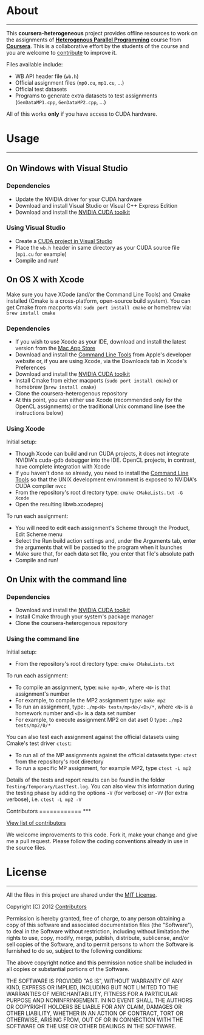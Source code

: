 About
=====
***

This **coursera-heterogeneous** project provides offline resources to work on the assignments of [**Heterogenous Parallel Programming**](https://www.coursera.org/course/hetero) course from [**Coursera**](https://www.coursera.org/).
This is a collaborative effort by the students of the course and you are welcome to [contribute](#contributors) to improve it.

Files available include:

- WB API header file (`wb.h`)
- Official assignment files (`mp0.cu`, `mp1.cu`, ...)
- Official test datasets
- Programs to generate extra datasets to test assignments (`GenDataMP1.cpp`, `GenDataMP2.cpp`, ...)

All of this works **only** if you have access to CUDA hardware.

Usage
=====
***

On Windows with Visual Studio
-----------------------------

### Dependencies

- Update the NVIDIA driver for your CUDA hardware
- Download and install Visual Studio or Visual C++ Express Edition
- Download and install the [NVIDIA CUDA toolkit](https://developer.nvidia.com/cuda-downloads)

### Using Visual Studio

- Create a [CUDA project in Visual Studio](http://google.com/search?q=cuda%20project%20in%20visual%20studio)
- Place the `wb.h` header in same directory as your CUDA source file (`mp1.cu` for example)
- Compile and run!

On OS X with Xcode
------------------

Make sure you have XCode (and/or the Command Line Tools) and Cmake installed (Cmake is a cross-platform, open-source build system). You can get Cmake from macports via: `sudo port install cmake` or homebrew via: `brew install cmake`

### Dependencies

- If you wish to use Xcode as your IDE, download and install the latest version from the [Mac App Store](https://itunes.apple.com/au/app/xcode/id497799835?mt=12)
- Download and install the [Command Line Tools](https://developer.apple.com/downloads) from Apple's developer website or, if you are using Xcode, via the Downloads tab in Xcode's Preferences
- Download and install the [NVIDIA CUDA toolkit](http://developer.download.nvidia.com/compute/cuda/5_0/rel-update-1/installers/cuda_5.0.36_macos.pkg)
- Install Cmake from either macports (`sudo port install cmake`) or homebrew (`brew install cmake`)
- Clone the coursera-heterogenous repository
- At this point, you can either use Xcode (recommended only for the OpenCL assignments) or the traditional Unix command line (see the instructions below)

### Using Xcode

Initial setup:

- Though Xcode can build and run CUDA projects, it does not integrate NVIDIA's cuda-gdb debugger into the IDE. OpenCL projects, in contrast, have complete integration with Xcode
- If you haven't done so already, you need to install the [Command Line Tools](https://developer.apple.com/downloads) so that the UNIX development environment is exposed to NVIDIA's CUDA compiler `nvcc`
- From the repository's root directory type: `cmake CMakeLists.txt -G Xcode`
- Open the resulting libwb.xcodeproj

To run each assignment:

- You will need to edit each assignment's Scheme through the Product, Edit Scheme menu
 - Select the Run build action settings and, under the Arguments tab, enter the arguments that will be passed to the program when it launches
 - Make sure that, for each data set file, you enter that file's absolute path
- Compile and run!

On Unix with the command line
-----------------------------

### Dependencies

- Download and install the [NVIDIA CUDA toolkit](http://developer.download.nvidia.com/compute/cuda/5_0/rel-update-1/installers/cuda_5.0.36_macos.pkg)
- Install Cmake through your system's package manager
- Clone the coursera-heterogenous repository

### Using the command line

Initial setup:

- From the repository's root directory type: `cmake CMakeLists.txt`

To run each assignment:

- To compile an assignment, type: `make mp<N>`, where `<N>` is that assignment's number
 - For example, to compile the MP2 assignment type: `make mp2`
- To run an assignment, type: `./mp<N> tests/mp<N>/<D>/*`, where `<N>` is a homework number and `<D>` is a data set number
 - For example, to execute assignment MP2 on dat aset 0 type: `./mp2 tests/mp2/0/*`

You can also test each assignment against the official datasets
using Cmake's test driver `ctest`:

- To run all of the MP assignments against the official datasets type: `ctest` from the repository's root directory
- To run a specific MP assignment, for example MP2, type `ctest -L mp2`

Details of the tests and report results can be found in the folder `Testing/Temporary/LastTest.log`. You can also view this information during the testing phase by adding the options `-V` (for verbose) or `-VV` (for extra verbose), i.e. `ctest -L mp2 -V`

<a name="contributors"/>
Contributors
============
***

[View list of contributors](https://github.com/ashwin/coursera-heterogeneous/contributors)

We welcome improvements to this code. Fork it, make your change and give me a pull request. Please follow the coding conventions already in use in the source files.


License
=======
***

All the files in this project are shared under the [MIT License](http://opensource.org/licenses/mit-license.php).

Copyright (C) 2012 [Contributors](https://github.com/ashwin/coursera-heterogeneous/contributors)

Permission is hereby granted, free of charge, to any person obtaining a copy of this software and associated documentation files (the "Software"), to deal in the Software without restriction, including without limitation the rights to use, copy, modify, merge, publish, distribute, sublicense, and/or sell copies of the Software, and to permit persons to whom the Software is furnished to do so, subject to the following conditions:

The above copyright notice and this permission notice shall be included in all copies or substantial portions of the Software.

THE SOFTWARE IS PROVIDED "AS IS", WITHOUT WARRANTY OF ANY KIND, EXPRESS OR IMPLIED, INCLUDING BUT NOT LIMITED TO THE WARRANTIES OF MERCHANTABILITY, FITNESS FOR A PARTICULAR PURPOSE AND NONINFRINGEMENT. IN NO EVENT SHALL THE AUTHORS OR COPYRIGHT HOLDERS BE LIABLE FOR ANY CLAIM, DAMAGES OR OTHER LIABILITY, WHETHER IN AN ACTION OF CONTRACT, TORT OR OTHERWISE, ARISING FROM, OUT OF OR IN CONNECTION WITH THE SOFTWARE OR THE USE OR OTHER DEALINGS IN THE SOFTWARE.
